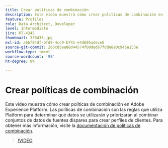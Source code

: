 ```yaml
---
title: Crear políticas de combinación
description: Este vídeo muestra cómo crear políticas de combinación en Adobe Experience Platform. Las políticas de combinación son las reglas que utiliza Platform para determinar qué datos se utilizarán y priorizarán al combinar conjuntos de datos de fuentes dispares para crear perfiles de clientes.
feature: Profiles
role: Data Architect, Developer
level: Intermediate
jira: KT-4345
thumbnail: 330433.jpg
exl-id: a6bf84df-bfd9-4cc9-b741-e4d605adece6
source-git-commit: 286c85aa88d44574f00ded67f0de8e0c945a153e
workflow-type: tm+mt
source-wordcount: '98'
ht-degree: 0%

---
```


# Crear políticas de combinación

Este vídeo muestra cómo crear políticas de combinación en Adobe Experience Platform. Las políticas de combinación son las reglas que utiliza Platform para determinar qué datos se utilizarán y priorizarán al combinar conjuntos de datos de fuentes dispares para crear perfiles de clientes. Para obtener más información, visite la [documentación de políticas de combinación](https://experienceleague.adobe.com/docs/experience-platform/profile/merge-policies/overview.html?lang=es).

>[!VIDEO](https://video.tv.adobe.com/v/345075?learn=on&enablevpops&captions=spa)
